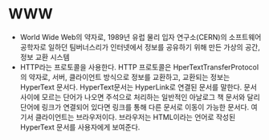 # WWW
- World Wide Web의 약자로, 1989년 유럽 물리 입자 연구소(CERN)의 소프트웨어 공학자로 일하던 팀버너스리가 인터넷에서 정보를 공유하기 위해 만든 가상의 공간, 정보 교환 시스템
- HTTP라는 프로토콜을 사용한다. HTTP 프로토콜은 HperTextTransferProtocol의 약자로, 서버, 클라이언트 방식으로 정보를 교환하고, 교환되는 정보는 HyperText 문서다. HyperText문서는 HyperLink로 연결된 문서를 말한다. 문서 사이에 모르는 단어가 나오면 주석으로 처리하는 일반적인 아날로그 책 문서와 달리 단어에 링크가 연결되어 있다면 링크를 통해 다른 문서로 이동이 가능한 문서다. 여기서 클라이언트는 브라우저이다. 브라우저는 HTML이라는 언어로 작성된 HyperText 문서를 사용자에게 보여준다.
